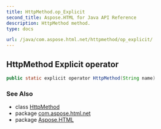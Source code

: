 ```yaml
---
title: HttpMethod.op_Explicit
second_title: Aspose.HTML for Java API Reference
description: HttpMethod method. 
type: docs

url: /java/com.aspose.html.net/httpmethod/op_explicit/
---
```

## HttpMethod Explicit operator

```java
public static explicit operator HttpMethod(String name)
```

### See Also

* class [HttpMethod](../)
* package [com.aspose.html.net](../../../com.aspose.html.net/)
* package [Aspose.HTML](../../../)
